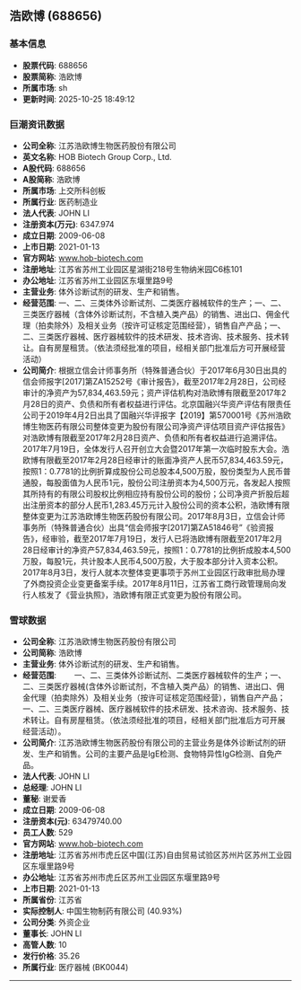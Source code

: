 ## 浩欧博 (688656)

### 基本信息

- **股票代码**: 688656
- **股票简称**: 浩欧博
- **所属市场**: sh
- **更新时间**: 2025-10-25 18:49:12

### 巨潮资讯数据

- **公司全称**: 江苏浩欧博生物医药股份有限公司
- **英文名称**: HOB Biotech Group Corp., Ltd.
- **A股代码**: 688656
- **A股简称**: 浩欧博
- **所属市场**: 上交所科创板
- **所属行业**: 医药制造业
- **法人代表**: JOHN LI
- **注册资本(万元)**: 6347.974
- **成立日期**: 2009-06-08
- **上市日期**: 2021-01-13
- **官方网站**: www.hob-biotech.com
- **注册地址**: 江苏省苏州工业园区星湖街218号生物纳米园C6栋101
- **办公地址**: 江苏省苏州工业园区东堰里路9号
- **主营业务**: 体外诊断试剂的研发、生产和销售。
- **经营范围**: 一、二、三类体外诊断试剂、二类医疗器械软件的生产；一、二、三类医疗器械（含体外诊断试剂，不含植入类产品）的销售、进出口、佣金代理（拍卖除外）及相关业务（按许可证核定范围经营），销售自产产品；一、二、三类医疗器械、医疗器械软件的技术研发、技术咨询、技术服务、技术转让。自有房屋租赁。（依法须经批准的项目，经相关部门批准后方可开展经营活动）
- **公司简介**: 根据立信会计师事务所（特殊普通合伙）于2017年6月30日出具的信会师报字[2017]第ZA15252号《审计报告》，截至2017年2月28日，公司经审计的净资产为57,834,463.59元；资产评估机构对浩欧博有限截至2017年2月28日的资产、负债和所有者权益进行评估。北京国融兴华资产评估有限责任公司于2019年4月2日出具了国融兴华评报字【2019】第570001号《苏州浩欧博生物医药有限公司整体变更为股份有限公司净资产评估项目资产评估报告》对浩欧博有限截至2017年2月28日资产、负债和所有者权益进行追溯评估。2017年7月19日，全体发行人召开创立大会暨2017年第一次临时股东大会。浩欧博有限截至2017年2月28日经审计的账面净资产人民币57,834,463.59元，按照1：0.7781的比例折算成股份公司总股本4,500万股，股份类型为人民币普通股，每股面值为人民币1元，股份公司注册资本为4,500万元，各发起人按照其所持有的有限公司股权比例相应持有股份公司的股份；公司净资产折股后超出注册资本的部分人民币1,283.45万元计入股份公司的资本公积，浩欧博有限整体变更为江苏浩欧博生物医药股份有限公司。2017年8月3日，立信会计师事务所（特殊普通合伙）出具“信会师报字[2017]第ZA51846号”《验资报告》，经审验，截至2017年7月19日，发行人已将浩欧博有限截至2017年2月28日经审计的净资产57,834,463.59元，按照1：0.7781的比例折成股本4,500万股，每股1元，共计股本人民币4,500万股，大于股本部分计入资本公积。2017年8月3日，发行人就本次整体变更事项于苏州工业园区行政审批局办理了外商投资企业变更备案手续。2017年8月11日，江苏省工商行政管理局向发行人核发了《营业执照》，浩欧博有限正式变更为股份有限公司。

### 雪球数据

- **公司全称**: 江苏浩欧博生物医药股份有限公司
- **公司简称**: 浩欧博
- **主营业务**: 体外诊断试剂的研发、生产和销售。
- **经营范围**: 　　一、二、三类体外诊断试剂、二类医疗器械软件的生产；一、二、三类医疗器械(含体外诊断试剂，不含植入类产品）的销售、进出口、佣金代理（拍卖除外）及相关业务（按许可证核定范围经营），销售自产产品；一、二、三类医疗器械、医疗器械软件的技术研发、技术咨询、技术服务、技术转让。自有房屋租赁。（依法须经批准的项目，经相关部门批准后方可开展经营活动）。
- **公司简介**: 江苏浩欧博生物医药股份有限公司的主营业务是体外诊断试剂的研发、生产和销售。公司的主要产品是IgE检测、食物特异性IgG检测、自免产品。
- **法人代表**: JOHN LI
- **总经理**: JOHN LI
- **董秘**: 谢爱香
- **成立日期**: 2009-06-08
- **注册资本(元)**: 63479740.00
- **员工人数**: 529
- **官方网站**: www.hob-biotech.com
- **注册地址**: 江苏省苏州市虎丘区中国(江苏)自由贸易试验区苏州片区苏州工业园区东堰里路9号
- **办公地址**: 江苏省苏州市虎丘区苏州工业园区东堰里路9号
- **上市日期**: 2021-01-13
- **所属省份**: 江苏省
- **实际控制人**: 中国生物制药有限公司 (40.93%)
- **公司分类**: 外资企业
- **董事长**: JOHN LI
- **高管人数**: 10
- **发行价格**: 35.26
- **所属行业**: 医疗器械 (BK0044)

---